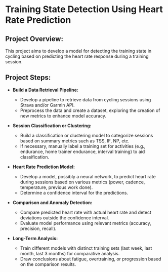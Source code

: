 # Training State Detection Using Heart Rate Prediction

## Project Overview:

This project aims to develop a model for detecting the training state in cycling based on predicting the heart rate response during a training session.

## Project Steps:

- **Build a Data Retrieval Pipeline:**
  - Develop a pipeline to retrieve data from cycling sessions using Strava and/or Garmin API.
  - Preprocess the data and create a dataset, exploring the creation of new metrics to enhance model accuracy.

- **Session Classification or Clustering:**
  - Build a classification or clustering model to categorize sessions based on summary metrics such as TSS, IF, NP, etc.
  - If necessary, manually label a training set for activities (e.g., endurance, home trainer endurance, interval training) to aid classification.

- **Heart Rate Prediction Model:**
  - Develop a model, possibly a neural network, to predict heart rate during sessions based on various metrics (power, cadence, temperature, previous work done).
  - Determine a confidence interval for the predictions.

- **Comparison and Anomaly Detection:**
  - Compare predicted heart rate with actual heart rate and detect deviations outside the confidence interval.
  - Evaluate model performance using relevant metrics (accuracy, precision, recall).

- **Long-Term Analysis:**
  - Train different models with distinct training sets (last week, last month, last 3 months) for comparative analysis.
  - Draw conclusions about fatigue, overtraining, or progression based on the comparison results.

